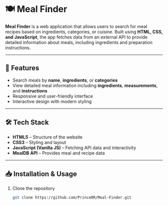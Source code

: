 # 🍽️ Meal Finder

**Meal Finder** is a web application that allows users to search for meal recipes based on ingredients, categories, or cuisine. Built using **HTML, CSS, and JavaScript**, the app fetches data from an external API to provide detailed information about meals, including ingredients and preparation instructions.

---

## 🚀 Features

- Search meals by **name**, **ingredients**, or **categories**  
- View detailed meal information including **ingredients**, **measurements**, and **instructions**  
- Responsive and user-friendly interface  
- Interactive design with modern styling  

---

## 🛠️ Tech Stack

- **HTML5** – Structure of the website  
- **CSS3** – Styling and layout  
- **JavaScript (Vanilla JS)** – Fetching API data and interactivity  
- **MealDB API** – Provides meal and recipe data  

---

## 📥 Installation & Usage

1. Clone the repository  
   ```bash
   git clone https://github.com/Prince0R/Meal-Finder.git
